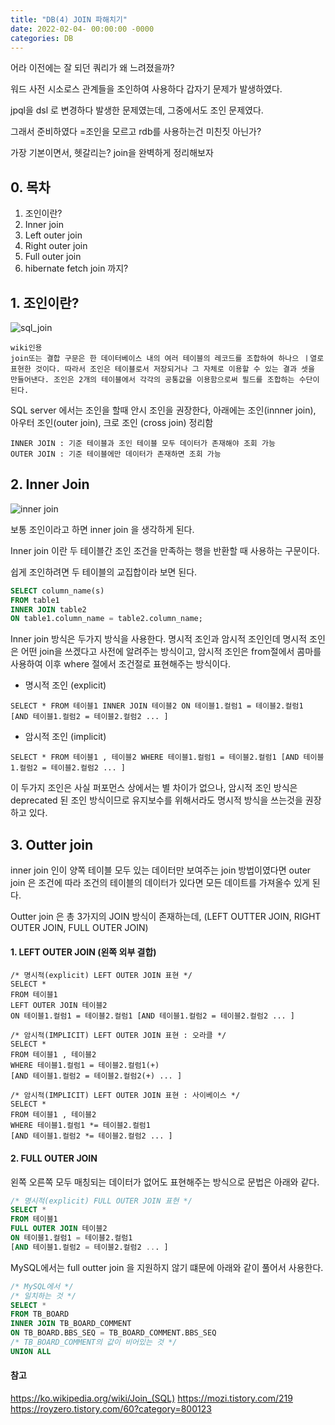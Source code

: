 ```yaml
---
title: "DB(4) JOIN 파해치기"
date: 2022-02-04- 00:00:00 -0000
categories: DB
---
```


어라 이전에는 잘 되던 쿼리가 왜 느려졌을까? 

워드 사전 시소로스 관계들을 조인하여 사용하다 갑자기 문제가 발생하였다.

jpql을 dsl 로 변경하다 발생한 문제였는데, 그중에서도 조인 문제였다. 

그래서 준비하였다
=조인을 모르고 rdb를 사용하는건 미친짓 아닌가?

가장 기본이면서, 헷갈리는? join을 완벽하게 정리해보자

## 0. 목차
1. 조인이란?
2. Inner join
3. Left outer join
4. Right outer join
5. Full outer join
6. hibernate fetch join 까지?

## 1. 조인이란?

![sql_join](https://user-images.githubusercontent.com/2585679/155580682-184a57ca-5975-4a07-a27e-7538925b4583.png)


```
wiki인용
join또는 결합 구문은 한 데이터베이스 내의 여러 테이블의 레코드를 조합하여 하나으 ㅣ열로 표현한 것이다. 따라서 조인은 테이블로서 저장되거나 그 자체로 이용할 수 있는 결과 셋을 만들어낸다. 조인은 2개의 테이블에서 각각의 공통값을 이용함으로써 필드를 조합하는 수단이 된다.
```

SQL server 에서는 조인을 할때 안시 조인을 권장한다,
아래에는 조인(innner join), 아우터 조인(outer join), 크로 조인 (cross join) 정리함

```
INNER JOIN : 기준 테이블과 조인 테이블 모두 데이터가 존재해야 조회 가능
OUTER JOIN : 기준 테이블에만 데이터가 존재하면 조회 가능
```

## 2. Inner Join

![inner join](https://www.w3schools.com/sql/img_innerjoin.gif)

보통 조인이라고 하면 inner join 을 생각하게 된다.

Inner join 이란 두 테이블간 조인 조건을 만족하는 행을 반환할 때 사용하는 구문이다.

쉽게 조인하려면 두 테이블의 교집합이라 보면 된다.

```SQL
SELECT column_name(s)
FROM table1
INNER JOIN table2
ON table1.column_name = table2.column_name;
```

Inner join 방식은 두가지 방식을 사용한다. 명시적 조인과 암시적 조인인데 명시적 조인은 어떤 join을 쓰겠다고 사전에 알려주는 방식이고, 암시적 조인은 from절에서 콤마를 사용하여 이후 where 절에서 조건절로 표현해주는 방식이다.

- 명시적 조인 (explicit)
```
SELECT * FROM 테이블1 INNER JOIN 테이블2 ON 테이블1.컬럼1 = 테이블2.컬럼1 [AND 테이블1.컬럼2 = 테이블2.컬럼2 ... ]
```
- 암시적 조인 (implicit)
```
SELECT * FROM 테이블1 , 테이블2 WHERE 테이블1.컬럼1 = 테이블2.컬럼1 [AND 테이블1.컬럼2 = 테이블2.컬럼2 ... ]
```

이 두가지 조인은 사실 퍼포먼스 상에서는 별 차이가 없으나, 암시적 조인 방식은 deprecated 된 조인 방식이므로 유지보수를 위해서라도 명시적 방식을 쓰는것을 권장하고 있다.


## 3. Outter join 

inner join 인이 양쪽 테이블 모두 있는 데이터만 보여주는 join 방법이였다면 outer join 은 조건에 따라 조건의 테이블의 데이터가 있다면 모든 데이트를 가져올수 있게 된다.

Outter join 은 총 3가지의 JOIN 방식이 존재하는데, (LEFT OUTTER JOIN, RIGHT OUTER JOIN, FULL OUTER JOIN) 

#### 1. LEFT OUTER JOIN (왼쪽 외부 결합)

```
/* 명시적(explicit) LEFT OUTER JOIN 표현 */ 
SELECT * 
FROM 테이블1 
LEFT OUTER JOIN 테이블2 
ON 테이블1.컬럼1 = 테이블2.컬럼1 [AND 테이블1.컬럼2 = 테이블2.컬럼2 ... ] 

/* 암시적(IMPLICIT) LEFT OUTER JOIN 표현 : 오라클 */ 
SELECT * 
FROM 테이블1 , 테이블2 
WHERE 테이블1.컬럼1 = 테이블2.컬럼1(+) 
[AND 테이블1.컬럼2 = 테이블2.컬럼2(+) ... ] 

/* 암시적(IMPLICIT) LEFT OUTER JOIN 표현 : 사이베이스 */ 
SELECT * 
FROM 테이블1 , 테이블2 
WHERE 테이블1.컬럼1 *= 테이블2.컬럼1 
[AND 테이블1.컬럼2 *= 테이블2.컬럼2 ... ]

```

#### 2. FULL OUTER JOIN
왼쪽 오른쪽 모두 매칭되는 데이터가 없어도 표현해주는 방식으로 문법은 아래와 같다.

```SQL
/* 명시적(explicit) FULL OUTER JOIN 표현 */ 
SELECT * 
FROM 테이블1 
FULL OUTER JOIN 테이블2 
ON 테이블1.컬럼1 = 테이블2.컬럼1 
[AND 테이블1.컬럼2 = 테이블2.컬럼2 ... ]
```

MySQL에서는 full outter join 을 지원하지 않기 떄문에 아래와 같이 풀어서 사용한다.
```sql
/* MySQL에서 */ 
/* 일치하는 것 */ 
SELECT * 
FROM TB_BOARD 
INNER JOIN TB_BOARD_COMMENT 
ON TB_BOARD.BBS_SEQ = TB_BOARD_COMMENT.BBS_SEQ 
/* TB_BOARD_COMMENT의 값이 비어있는 것 */ 
UNION ALL

```

#### 참고
https://ko.wikipedia.org/wiki/Join_(SQL)
https://mozi.tistory.com/219
https://royzero.tistory.com/60?category=800123